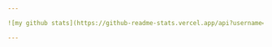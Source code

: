 ```yaml
---

![my github stats](https://github-readme-stats.vercel.app/api?username=thienvu97ht&count_private=true&show_icons=true&hide=stars&theme=tokyonight)

---
```


